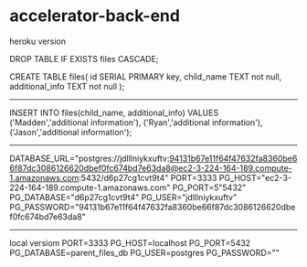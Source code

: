 # accelerator-back-end






heroku version

DROP TABLE IF EXISTS files CASCADE;

CREATE TABLE
    files(
        id SERIAL PRIMARY key,
        child_name TEXT not null,
        additional_info TEXT not null
    );

----------
INSERT INTO
    files(child_name, additional_info)
VALUES 
    ('Madden','additional information'),
    ('Ryan','additional information'),
    ('Jason','additional information');

------


DATABASE_URL="postgres://jdlllniykxuftv:94131b67e11f64f47632fa8360be66f87dc3086126620dbef0fc674bd7e63da8@ec2-3-224-164-189.compute-1.amazonaws.com:5432/d6p27cg1cvt9t4"
PORT=3333
PG_HOST="ec2-3-224-164-189.compute-1.amazonaws.com"
PG_PORT=5"5432"
PG_DATABASE="d6p27cg1cvt9t4"
PG_USER="jdlllniykxuftv"
PG_PASSWORD="94131b67e11f64f47632fa8360be66f87dc3086126620dbef0fc674bd7e63da8"


--------------


local versiom
PORT=3333
PG_HOST=localhost
PG_PORT=5432
PG_DATABASE=parent_files_db
PG_USER=postgres
PG_PASSWORD=""